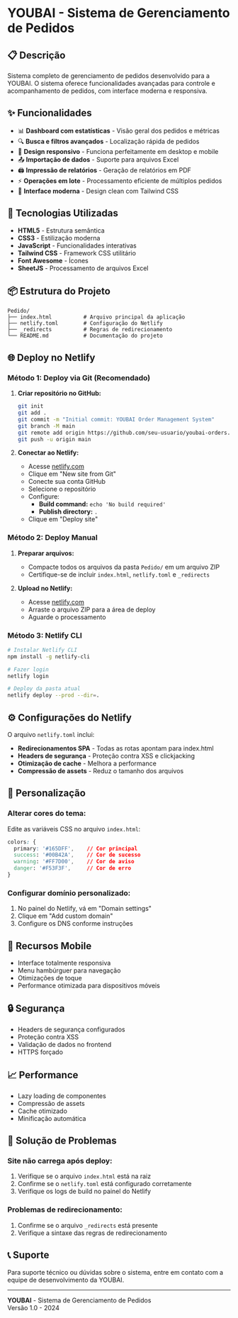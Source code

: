 # YOUBAI - Sistema de Gerenciamento de Pedidos

## 📋 Descrição

Sistema completo de gerenciamento de pedidos desenvolvido para a YOUBAI. O sistema oferece funcionalidades avançadas para controle e acompanhamento de pedidos, com interface moderna e responsiva.

## ✨ Funcionalidades

- 📊 **Dashboard com estatísticas** - Visão geral dos pedidos e métricas
- 🔍 **Busca e filtros avançados** - Localização rápida de pedidos
- 📱 **Design responsivo** - Funciona perfeitamente em desktop e mobile
- 📤 **Importação de dados** - Suporte para arquivos Excel
- 🖨️ **Impressão de relatórios** - Geração de relatórios em PDF
- ⚡ **Operações em lote** - Processamento eficiente de múltiplos pedidos
- 🎨 **Interface moderna** - Design clean com Tailwind CSS

## 🚀 Tecnologias Utilizadas

- **HTML5** - Estrutura semântica
- **CSS3** - Estilização moderna
- **JavaScript** - Funcionalidades interativas
- **Tailwind CSS** - Framework CSS utilitário
- **Font Awesome** - Ícones
- **SheetJS** - Processamento de arquivos Excel

## 📦 Estrutura do Projeto

```
Pedido/
├── index.html          # Arquivo principal da aplicação
├── netlify.toml        # Configuração do Netlify
├── _redirects          # Regras de redirecionamento
└── README.md           # Documentação do projeto
```

## 🌐 Deploy no Netlify

### Método 1: Deploy via Git (Recomendado)

1. **Criar repositório no GitHub:**
   ```bash
   git init
   git add .
   git commit -m "Initial commit: YOUBAI Order Management System"
   git branch -M main
   git remote add origin https://github.com/seu-usuario/youbai-orders.git
   git push -u origin main
   ```

2. **Conectar ao Netlify:**
   - Acesse [netlify.com](https://netlify.com)
   - Clique em "New site from Git"
   - Conecte sua conta GitHub
   - Selecione o repositório
   - Configure:
     - **Build command:** `echo 'No build required'`
     - **Publish directory:** `.`
   - Clique em "Deploy site"

### Método 2: Deploy Manual

1. **Preparar arquivos:**
   - Compacte todos os arquivos da pasta `Pedido/` em um arquivo ZIP
   - Certifique-se de incluir `index.html`, `netlify.toml` e `_redirects`

2. **Upload no Netlify:**
   - Acesse [netlify.com](https://netlify.com)
   - Arraste o arquivo ZIP para a área de deploy
   - Aguarde o processamento

### Método 3: Netlify CLI

```bash
# Instalar Netlify CLI
npm install -g netlify-cli

# Fazer login
netlify login

# Deploy da pasta atual
netlify deploy --prod --dir=.
```

## ⚙️ Configurações do Netlify

O arquivo `netlify.toml` inclui:

- **Redirecionamentos SPA** - Todas as rotas apontam para index.html
- **Headers de segurança** - Proteção contra XSS e clickjacking
- **Otimização de cache** - Melhora a performance
- **Compressão de assets** - Reduz o tamanho dos arquivos

## 🔧 Personalização

### Alterar cores do tema:
Edite as variáveis CSS no arquivo `index.html`:

```css
colors: {
  primary: '#165DFF',    // Cor principal
  success: '#00B42A',    // Cor de sucesso
  warning: '#FF7D00',    // Cor de aviso
  danger: '#F53F3F',     // Cor de erro
}
```

### Configurar domínio personalizado:
1. No painel do Netlify, vá em "Domain settings"
2. Clique em "Add custom domain"
3. Configure os DNS conforme instruções

## 📱 Recursos Mobile

- Interface totalmente responsiva
- Menu hambúrguer para navegação
- Otimizações de toque
- Performance otimizada para dispositivos móveis

## 🔒 Segurança

- Headers de segurança configurados
- Proteção contra XSS
- Validação de dados no frontend
- HTTPS forçado

## 📈 Performance

- Lazy loading de componentes
- Compressão de assets
- Cache otimizado
- Minificação automática

## 🐛 Solução de Problemas

### Site não carrega após deploy:
1. Verifique se o arquivo `index.html` está na raiz
2. Confirme se o `netlify.toml` está configurado corretamente
3. Verifique os logs de build no painel do Netlify

### Problemas de redirecionamento:
1. Confirme se o arquivo `_redirects` está presente
2. Verifique a sintaxe das regras de redirecionamento

## 📞 Suporte

Para suporte técnico ou dúvidas sobre o sistema, entre em contato com a equipe de desenvolvimento da YOUBAI.

---

**YOUBAI** - Sistema de Gerenciamento de Pedidos  
Versão 1.0 - 2024